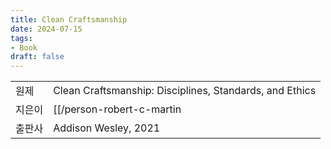 ```yaml
---
title: Clean Craftsmanship
date: 2024-07-15
tags:
- Book
draft: false
---
```


| | |
| --- | --- |
| 원제 | Clean Craftsmanship: Disciplines, Standards, and Ethics |
| 지은이 | [[/person-robert-c-martin|Robert C. Martin]] |
| 출판사 | Addison Wesley, 2021 |